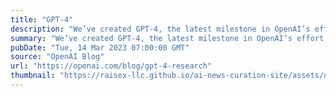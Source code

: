 ```yaml
---
title: "GPT-4"
description: "We’ve created GPT-4, the latest milestone in OpenAI’s effort in scaling up deep learning. GPT-4 is a large multimodal model (accepting image and text inputs, emitting text outputs) that, while less capable than humans in many real-world scenarios, exhibits human-level performance on various professional and academic benchmarks."
summary: "We’ve created GPT-4, the latest milestone in OpenAI’s effort in scaling up deep learning. GPT-4 is a large multimodal model (accepting image and text inputs, emitting text outputs) that, while less capable than humans in many real-world scenarios, exhibits human-level performance on various professional and academic benchmarks."
pubDate: "Tue, 14 Mar 2023 07:00:00 GMT"
source: "OpenAI Blog"
url: "https://openai.com/blog/gpt-4-research"
thumbnail: "https://raisex-llc.github.io/ai-news-curation-site/assets/openai_logo.png"
---
```


